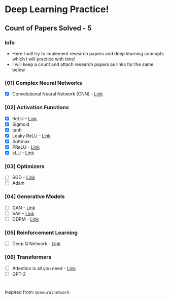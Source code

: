 # Deep Learning Practice!

## Count of Papers Solved - 5

### Info
- Here I will try to implement research papers and deep learning concepts which I will practice with time!
- I will keep a count and attach research papers as links for the same below

### [01] Complex Neural Networks
- [x] Convolutional Neural Network (CNN) - [Link](http://yann.lecun.com/exdb/publis/pdf/lecun-89e.pdf)

### [02] Activation Functions
- [x] ReLU - [Link](https://www.researchgate.net/publication/215616967_Deep_Sparse_Rectifier_Neural_Networks)
- [x] Sigmoid
- [x] tanh
- [x] Leaky ReLU - [Link](https://www.researchgate.net/publication/215616967_Deep_Sparse_Rectifier_Neural_Networks)
- [x] Softmax
- [x] PReLU - [Link](https://www.researchgate.net/publication/215616967_Deep_Sparse_Rectifier_Neural_Networks)
- [x] eLU - [Link](https://www.researchgate.net/publication/215616967_Deep_Sparse_Rectifier_Neural_Networks)

### [03] Optimizers
- [ ] SGD - [Link](https://paperswithcode.com/paper/beating-sgd-learning-svms-in-sublinear-time)
- [ ] Adam

### [04] Generative Models
- [ ] GAN - [Link](https://arxiv.org/pdf/1406.2661)
- [ ] VAE - [Link](https://arxiv.org/pdf/1312.6114)
- [ ] DDPM - [Link](https://arxiv.org/pdf/2006.11239)

### [05] Reinforcement Learning
- [ ] Deep Q Network - [Link](https://arxiv.org/pdf/1312.5602v1)

### [06] Transformers 
- [ ] Attention is all you need - [Link](https://proceedings.neurips.cc/paper_files/paper/2017/file/3f5ee243547dee91fbd053c1c4a845aa-Paper.pdf)
- [ ] GPT-2

#
Inspired from: `@cneuralnetwork` 